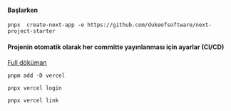 
#### Başlarken

```
pnpx  create-next-app -e https://github.com/dukeofsoftware/next-project-starter
```

#### Projenin otomatik olarak her committe yayınlanması için ayarlar (CI/CD)

[Full döküman](https://voracious.dev/blog/how-to-deploy-to-vercel-with-github-actions)

```
pnpm add -D vercel
```

```
pnpx vercel login
```

```
pnpx vercel link
```